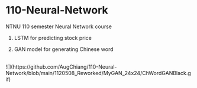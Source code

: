 # 110-Neural-Network
NTNU 110 semester Neural Network course

1. LSTM for predicting stock price

2. GAN model for generating Chinese word
<br />
![](https://github.com/AugChiang/110-Neural-Network/blob/main/1120508_Reworked/MyGAN_24x24/ChWordGANBlack.gif)
<br />


